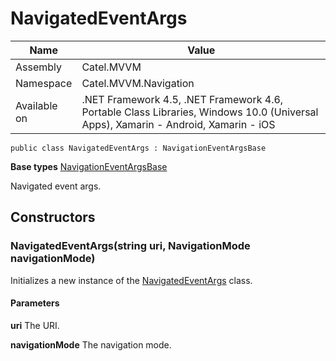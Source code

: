 

# NavigatedEventArgs

Name|Value
---|---
Assembly|Catel.MVVM
Namespace|Catel.MVVM.Navigation
Available on|.NET Framework 4.5, .NET Framework 4.6, Portable Class Libraries, Windows 10.0 (Universal Apps), Xamarin - Android, Xamarin - iOS

```
public class NavigatedEventArgs : NavigationEventArgsBase
```

**Base types**
[NavigationEventArgsBase](/Catel.MVVM\Catel\MVVM\Navigation\NavigationEventArgsBase.md)


Navigated event args.



## Constructors

### NavigatedEventArgs(string uri, NavigationMode navigationMode)

Initializes a new instance of the [NavigatedEventArgs](#) class.

#### Parameters

**uri**
The URI.

**navigationMode**
The navigation mode.



